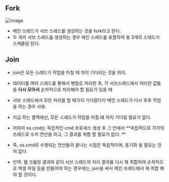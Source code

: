 
## Fork
![image](https://user-images.githubusercontent.com/15938354/127590990-a6dc916b-9d11-40f9-a20f-9b6a71d1d9d8.png)

- 메인 쓰레드가 서브 스레드를 생성하는 것을 fork라고 한다.
- 두 개의 서브 스레드를 생성하는 경우 메인 스레드를 포함하여 총 3개의 스레드가 스케줄링 된다.

## Join

- join은 모든 스레드가 작업을 마칠 때 까지 기다리는 것을 의미. 
- 데이터를 여러 스레드를 통해서 병렬로 처리한 후, 각 서브스레드에서 처리한 값들을 **다시 모아서** 순차적으로 처리해야 할 필요가 있을 때 
- 서브 스레드에서 모든 처리를 할 때가지 기다렸다가 메인 스레드가 다시 추후 작업을 하는 경우 사용. 

- 지금 하는 플젝에선, 모든 스레드가 작업을 마칠 떄 까지 기다릴 필요가 없다. 
- 어차피 os.cmd는 독립적인 cmd 프로세스 생성 후 그 안에서 **독립적으로 각각의 쓰레드로 수치 연산을 하고, 그 결과를 취합 할 필요가 없다. **
- 즉, os.cmd로 수행되는 연산들의 끝나는 시점은 독립적이며, 동기화 될 필요는 전혀 없다.
- 만약, 웹 크롤링 결과와 같이 서브 스레드의 처리 결과를 다시 재 취합하여 순차적으로 엑셀 파일 등을 만들어야 하는 경우에는, join을 써서 메인 쓰레드에서 재 취합 해야 할 것이다. 
